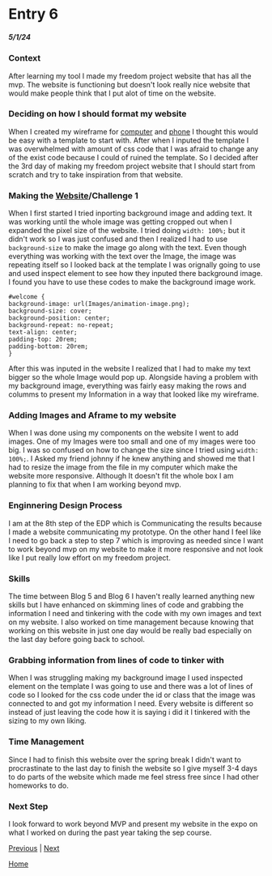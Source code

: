 # Entry 6
##### 5/1/24

### Context
After learning my tool I made my freedom project website that has all the mvp. The website is functioning but doesn't look really nice website that would make people think that I put alot of time on the website.

### Deciding on how I should format my website
When I created my wireframe for [computer](https://wireframe.cc/XtriJU) and [phone](https://wireframe.cc/GJKGb) I thought this would be easy with a template to start with. After when I inputed the template I was overwhelmed with amount of css code that I was afraid to change any of the exist code because I could of ruined the template. So I decided after the 3rd day of making my freedom project website that I should start from scratch and try to take inspiration from that website.
### Making the [Website](https://keithh9704.github.io/sep10-freedom-project/)/Challenge 1
When I first started I tried inporting background image and adding text. It was working until the whole image was getting cropped out when I expanded the pixel size of the website. I tried doing `width: 100%;` but it didn't work so I was just confused and then I realized I had to use `background-size` to make the image go along with the text. Even though everything was working with the text over the Image, the image was repeating itself so I looked back at the template I was orignally going to use and used inspect element to see how they inputed there background image. I found you have to use these codes to make the background image work.
```
#welcome {
background-image: url(Images/animation-image.png);
background-size: cover;
background-position: center;
background-repeat: no-repeat;
text-align: center;
padding-top: 20rem;
padding-bottom: 20rem;
}
```
After this was inputed in the website I realized that I had to make my text bigger so the whole Image would pop up. Alongside having a problem with my background image, everything was fairly easy making the rows and columms to present my Information in a way that looked like my wireframe.
### Adding Images and Aframe to my website
When I was done using my components on the website I went to add images. One of my Images were too small and one of my images were too big. I was so confused on how to change the size since I tried using `width: 100%;`. I Asked my friend johnny if he knew anything and showed me that I had to resize the image from the file in my computer which make the website more responsive. Although It doesn't fit the whole box I am planning to fix that when I am working beyond mvp.

### Enginnering Design Process 
I am at the 8th step of the EDP which is Communicating the results because I made a website communicating my prototype. On the other hand I feel like I need to go back a step to step 7 which is improving as needed since I want to work beyond mvp on my website to make it more responsive and not look like I put really low effort on my freedom project.

### Skills
The time between Blog 5 and Blog 6 I haven't really learned anything new skills but I have enhanced on skimming lines of code and grabbing the information I need and tinkering with the code with my own images and text on my website. I also worked on time management because knowing that working on this website in just one day would be really bad especially on the last day before going back to school.

### Grabbing information from lines of code to tinker with
When I was struggling making my background image I used inspected element on the template I was going to use and there was a lot of lines of code so I looked for the css code under the id or class that the image was connected to and got my information I need. Every website is different so instead of just leaving the code how it is saying i did it I tinkered with the sizing to my own liking.

### Time Management
Since I had to finish this website over the spring break I didn't want to procrastinate to the last day to finish the website so I give myself 3-4 days to do parts of the website which made me feel stress free since I had other homeworks to do.

### Next Step
I look forward to work beyond MVP and present my website in the expo on what I worked on during the past year taking the sep course.
 

[Previous](entry05.md) | [Next](entry07.md)

[Home](../README.md)

